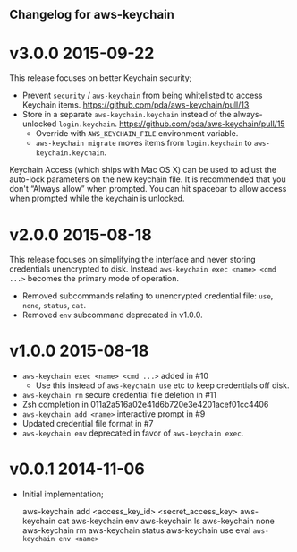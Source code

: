 ## Changelog for aws-keychain

# v3.0.0 2015-09-22

This release focuses on better Keychain security;

* Prevent `security` / `aws-keychain` from being whitelisted to access Keychain items. https://github.com/pda/aws-keychain/pull/13
* Store in a separate `aws-keychain.keychain` instead of the always-unlocked `login.keychain`. https://github.com/pda/aws-keychain/pull/15
    * Override with `AWS_KEYCHAIN_FILE` environment variable.
    * `aws-keychain migrate` moves items from `login.keychain` to `aws-keychain.keychain`.

Keychain Access (which ships with Mac OS X) can be used to adjust the auto-lock parameters on the new keychain file. It is recommended that you don't “Always allow” when prompted. You can hit spacebar to allow access when prompted while the keychain is unlocked.


# v2.0.0 2015-08-18

This release focuses on simplifying the interface and never storing credentials unencrypted to disk. Instead `aws-keychain exec <name> <cmd ...>` becomes the primary mode of operation.

* Removed subcommands relating to unencrypted credential file: `use`, `none`, `status`, `cat`.
* Removed `env` subcommand deprecated in v1.0.0.


# v1.0.0 2015-08-18

* `aws-keychain exec <name> <cmd ...>` added in #10
  * Use this instead of `aws-keychain use` etc to keep credentials off disk.
* `aws-keychain rm` secure credential file deletion in #11
* Zsh completion in 011a2a516a02e41d6b720e3e4201acef01cc4406
* `aws-keychain add <name>` interactive prompt in #9
* Updated credential file format in #7
* `aws-keychain env` deprecated in favor of `aws-keychain exec`.


# v0.0.1 2014-11-06

* Initial implementation;

    aws-keychain add <name> <access_key_id> <secret_access_key>
    aws-keychain cat <name>
    aws-keychain env <name>
    aws-keychain ls
    aws-keychain none
    aws-keychain rm <name>
    aws-keychain status
    aws-keychain use <name>
    eval `aws-keychain env <name>`
